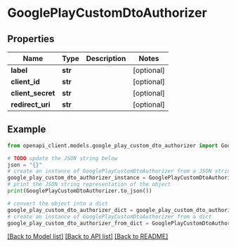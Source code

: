 # GooglePlayCustomDtoAuthorizer


## Properties

Name | Type | Description | Notes
------------ | ------------- | ------------- | -------------
**label** | **str** |  | [optional] 
**client_id** | **str** |  | [optional] 
**client_secret** | **str** |  | [optional] 
**redirect_uri** | **str** |  | [optional] 

## Example

```python
from openapi_client.models.google_play_custom_dto_authorizer import GooglePlayCustomDtoAuthorizer

# TODO update the JSON string below
json = "{}"
# create an instance of GooglePlayCustomDtoAuthorizer from a JSON string
google_play_custom_dto_authorizer_instance = GooglePlayCustomDtoAuthorizer.from_json(json)
# print the JSON string representation of the object
print(GooglePlayCustomDtoAuthorizer.to_json())

# convert the object into a dict
google_play_custom_dto_authorizer_dict = google_play_custom_dto_authorizer_instance.to_dict()
# create an instance of GooglePlayCustomDtoAuthorizer from a dict
google_play_custom_dto_authorizer_from_dict = GooglePlayCustomDtoAuthorizer.from_dict(google_play_custom_dto_authorizer_dict)
```
[[Back to Model list]](../README.md#documentation-for-models) [[Back to API list]](../README.md#documentation-for-api-endpoints) [[Back to README]](../README.md)


